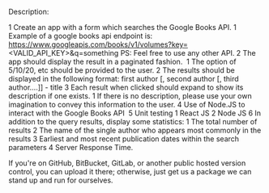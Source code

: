 Description:

1 Create an app with a form which searches the Google Books API.
1 Example of a google books api endpoint is: https://www.googleapis.com/books/v1/volumes?key=<VALID_API_KEY>&q=something
PS: Feel free to use any other API.
2 The app should display the result in a paginated fashion. 
1 The option of 5/10/20, etc should be provided to the user.
2 The results should be displayed in the following format:
first author [, second author [, third author….]] - title
3 Each result when clicked should expand to show its description if one exists.
1 If there is no description, please use your own imagination to convey this information to the user.
4 Use of Node.JS to interact with the Google Books API 
5 Unit testing
1 React JS
2 Node JS
6 In addition to the query results, display some statistics:
1 The total number of results
2 The name of the single author who appears most commonly in the results
3 Earliest and most recent publication dates within the search parameters
4 Server Response Time.

If you're on GitHub, BitBucket, GitLab, or another public hosted version control, you can upload it there; otherwise, just get us a package we can stand up and run for ourselves.
